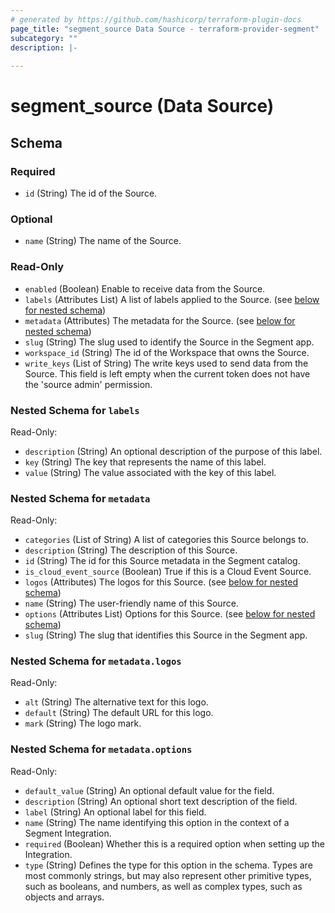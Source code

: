 ```yaml
---
# generated by https://github.com/hashicorp/terraform-plugin-docs
page_title: "segment_source Data Source - terraform-provider-segment"
subcategory: ""
description: |-
  
---
```


# segment_source (Data Source)





<!-- schema generated by tfplugindocs -->
## Schema

### Required

- `id` (String) The id of the Source.

### Optional

- `name` (String) The name of the Source.

### Read-Only

- `enabled` (Boolean) Enable to receive data from the Source.
- `labels` (Attributes List) A list of labels applied to the Source. (see [below for nested schema](#nestedatt--labels))
- `metadata` (Attributes) The metadata for the Source. (see [below for nested schema](#nestedatt--metadata))
- `slug` (String) The slug used to identify the Source in the Segment app.
- `workspace_id` (String) The id of the Workspace that owns the Source.
- `write_keys` (List of String) The write keys used to send data from the Source. This field is left empty when the current token does not have the 'source admin' permission.

<a id="nestedatt--labels"></a>
### Nested Schema for `labels`

Read-Only:

- `description` (String) An optional description of the purpose of this label.
- `key` (String) The key that represents the name of this label.
- `value` (String) The value associated with the key of this label.


<a id="nestedatt--metadata"></a>
### Nested Schema for `metadata`

Read-Only:

- `categories` (List of String) A list of categories this Source belongs to.
- `description` (String) The description of this Source.
- `id` (String) The id for this Source metadata in the Segment catalog.
- `is_cloud_event_source` (Boolean) True if this is a Cloud Event Source.
- `logos` (Attributes) The logos for this Source. (see [below for nested schema](#nestedatt--metadata--logos))
- `name` (String) The user-friendly name of this Source.
- `options` (Attributes List) Options for this Source. (see [below for nested schema](#nestedatt--metadata--options))
- `slug` (String) The slug that identifies this Source in the Segment app.

<a id="nestedatt--metadata--logos"></a>
### Nested Schema for `metadata.logos`

Read-Only:

- `alt` (String) The alternative text for this logo.
- `default` (String) The default URL for this logo.
- `mark` (String) The logo mark.


<a id="nestedatt--metadata--options"></a>
### Nested Schema for `metadata.options`

Read-Only:

- `default_value` (String) An optional default value for the field.
- `description` (String) An optional short text description of the field.
- `label` (String) An optional label for this field.
- `name` (String) The name identifying this option in the context of a Segment Integration.
- `required` (Boolean) Whether this is a required option when setting up the Integration.
- `type` (String) Defines the type for this option in the schema. Types are most commonly strings, but may also represent other primitive types, such as booleans, and numbers, as well as complex types, such as objects and arrays.
